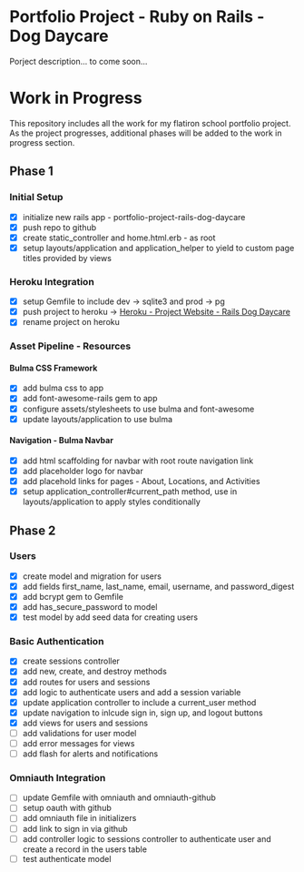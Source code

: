 # Portfolio Project - Ruby on Rails - Dog Daycare

Porject description... to come soon...

# Work in Progress

This repository includes all the work for my flatiron school portfolio project. As the project progresses, additional phases will be added to the work in progress section.

## Phase 1

### Initial Setup

- [x] initialize new rails app - portfolio-project-rails-dog-daycare
- [x] push repo to github
- [x] create static_controller and home.html.erb - as root
- [x] setup layouts/application and application_helper to yield to custom page titles provided by views

### Heroku Integration

- [x] setup Gemfile to include dev -> sqlite3 and prod -> pg
- [x] push project to heroku -> [Heroku - Project Website - Rails Dog Daycare](https://rails-dog-daycare.herokuapp.com/)
- [x] rename project on heroku

### Asset Pipeline - Resources

#### Bulma CSS Framework

- [x] add bulma css to app
- [x] add font-awesome-rails gem to app
- [x] configure assets/stylesheets to use bulma and font-awesome
- [x] update layouts/application to use bulma

#### Navigation - Bulma Navbar

- [x] add html scaffolding for navbar with root route navigation link
- [x] add placeholder logo for navbar
- [x] add placehold links for pages - About, Locations, and Activities
- [x] setup application_controller#current_path method, use in layouts/application to apply styles conditionally

## Phase 2

### Users

- [x] create model and migration for users
- [x] add fields first_name, last_name, email, username, and password_digest
- [x] add bcrypt gem to Gemfile
- [x] add has_secure_password to model
- [x] test model by add seed data for creating users

### Basic Authentication

- [x] create sessions controller
- [x] add new, create, and destroy methods
- [x] add routes for users and sessions
- [x] add logic to authenticate users and add a session variable
- [x] update application controller to include a current_user method
- [x] update navigation to inlcude sign in, sign up, and logout buttons
- [x] add views for users and sessions
- [ ] add validations for user model
- [ ] add error messages for views
- [ ] add flash for alerts and notifications

### Omniauth Integration

- [ ] update Gemfile with omniauth and omniauth-github
- [ ] setup oauth with github
- [ ] add omniauth file in initializers
- [ ] add link to sign in via github
- [ ] add controller logic to sessions controller to authenticate user and create a record in the users table
- [ ] test authenticate model